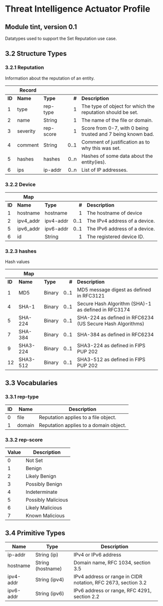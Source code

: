 <!-- Generated from schema\threat-intel.jadn, Tue Feb 27 17:46:37 2018-->
<!--
-->

# Threat Intelligence Actuator Profile
## Module tint, version 0.1
Datatypes used to support the Set Reputation use case.
## 3.2 Structure Types
### 3.2.1 Reputation
Information about the reputation of an entity.

| |Record| | | |
|---|---|---|---:|---|
|**ID**|**Name**|**Type**|**#**|**Description**|
|1|type|rep-type|1|The type of object for which the reputation should be set.|
|2|name|String|1|The name of the file or domain.|
|3|severity|rep-score|1|Score from 0-7, with 0 being trusted and 7 being known bad.|
|4|comment|String|0..1|Comment of justification as to why this was set.|
|5|hashes|hashes|0..n|Hashes of some data about the entity(ies).|
|6|ips|ip-addr|0..n|List of IP addresses.|
### 3.2.2 Device


| |Map| | | |
|---|---|---|---:|---|
|**ID**|**Name**|**Type**|**#**|**Description**|
|1|hostname|hostname|1|The hostname of device|
|2|ipv4_addr|ipv4-addr|0..1|The IPv4 address of a device.|
|5|ipv6_addr|ipv6-addr|0..1|The IPv6 address of a device.|
|6|id|String|1|The registered device ID.|
### 3.2.3 hashes
Hash values

| |Map| | | |
|---|---|---|---:|---|
|**ID**|**Name**|**Type**|**#**|**Description**|
|1|MD5|Binary|0..1|MD5 message digest as defined in RFC3121|
|4|SHA-1|Binary|0..1|Secure Hash Algorithm (SHA)-1 as defined in RFC3174|
|5|SHA-224|Binary|0..1|SHA-224 as defined in RFC6234 (US Secure Hash Algorithms)|
|7|SHA-384|Binary|0..1|SHA-384 as defined in RFC6234|
|9|SHA3-224|Binary|0..1|SHA3-224 as defined in FIPS PUP 202|
|12|SHA3-512|Binary|0..1|SHA3-512 as defined in FIPS PUP 202|
## 3.3 Vocabularies
### 3.3.1 rep-type


|ID|Name|Description|
|---|---|---|
|0|file|Reputation applies to a file object.|
|1|domain|Reputation applies to a domain object.|
### 3.3.2 rep-score


|Value|Description|
|---|---|
|0|Not Set|
|1|Benign|
|2|Likely Benign|
|3|Possibly Benign|
|4|Indeterminate|
|5|Possibly Malicious|
|6|Likely Malicious|
|7|Known Malicious|
## 3.4 Primitive Types
|Name|Type|Description|
|---|---|---|
|ip-addr|String (ip)|IPv4 or IPv6 address|
|hostname|String (hostname)|Domain name, RFC 1034, section 3.5|
|ipv4-addr|String (ipv4)|IPv4 address or range in CIDR notation, RFC 2673, section 3.2|
|ipv6-addr|String (ipv6)|IPv6 address or range, RFC 4291, section 2.2|
